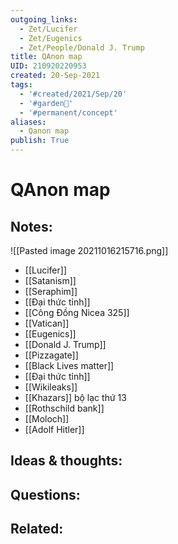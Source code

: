 ```yaml
---
outgoing_links:
  - Zet/Lucifer
  - Zet/Eugenics
  - Zet/People/Donald J. Trump
title: QAnon map
UID: 210920220953
created: 20-Sep-2021
tags:
  - '#created/2021/Sep/20'
  - '#garden🏡'
  - '#permanent/concept'
aliases:
  - Qanon map
publish: True
---
```

# QAnon map

## Notes:
![[Pasted image 20211016215716.png]]

- [[Lucifer]]
- [[Satanism]]
- [[Seraphim]]
- [[Đại thức tỉnh]]
- [[Công Đồng Nicea 325]]
- [[Vatican]]
- [[Eugenics]]
- [[Donald J. Trump]]
- [[Pizzagate]]
- [[Black Lives matter]]
- [[Đại thức tỉnh]]
- [[Wikileaks]]
- [[Khazars]] bộ lạc thứ 13
- [[Rothschild bank]]
- [[Moloch]]
- [[Adolf Hitler]]

## Ideas & thoughts:

## Questions:

## Related:
